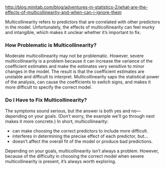 http://blog.minitab.com/blog/adventures-in-statistics-2/what-are-the-effects-of-multicollinearity-and-when-can-i-ignore-them

Multicollinearity refers to predictors that are correlated with other predictors in the model. Unfortunately, the effects of multicollinearity can feel murky and intangible, which makes it unclear whether it’s important to fix.

### How Problematic is Multicollinearity?

Moderate multicollinearity may not be problematic. However, severe multicollinearity is a problem because it can increase the variance of the coefficient estimates and make the estimates very sensitive to minor changes in the model. The result is that the coefficient estimates are unstable and difficult to interpret. Multicollinearity saps the statistical power of the analysis, can cause the coefficients to switch signs, and makes it more difficult to specify the correct model.

### Do I Have to Fix Multicollinearity?

The symptoms sound serious, but the answer is both yes and no—depending on your goals. (Don’t worry, the example we'll go through next makes it more concrete.) In short, multicollinearity:

- can make choosing the correct predictors to include more difficult.
- interferes in determining the precise effect of each predictor, but...
- doesn’t affect the overall fit of the model or produce bad predictions.
    
Depending on your goals, multicollinearity isn’t always a problem. However, because of the difficulty in choosing the correct model when severe multicollinearity is present, it’s always worth exploring.

